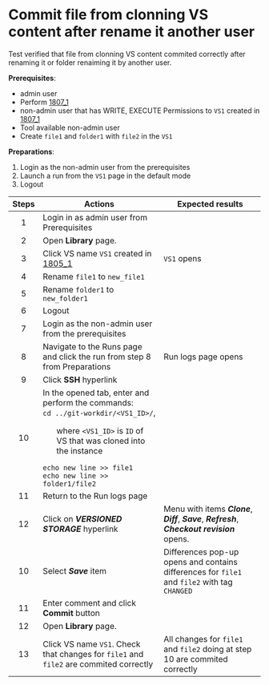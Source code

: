 # Commit file from clonning VS content after rename it another user
Test verified that file from clonning VS content commited correctly after renaming it or folder renaiming it by another user.

**Prerequisites**:
- admin user
- Perform [1807_1](1807_1.md)
- non-admin user that has WRITE, EXECUTE Permissions to `VS1` created in [1807_1](1807_1.md)
- Tool available non-admin user
- Create `file1` and `folder1` with `file2` in the `VS1`

**Preparations**:

1. Login as the non-admin user from the prerequisites
2. Launch a run from the `VS1` page in the default mode
3. Logout

| Steps | Actions | Expected results |
| :---: | --- | --- |
| 1 | Login in as admin user from Prerequisites
| 2 | Open **Library** page. | |
| 3 | Click VS name `VS1` created in [1805_1](1805_1.md) | `VS1` opens |
| 4 | Rename `file1` to `new_file1` | |
| 5 | Rename `folder1` to `new_folder1` | |
| 6 | Logout | |
| 7 | Login as the non-admin user from the prerequisites | |
| 8 | Navigate to the Runs page and click the run from step 8 from Preparations | Run logs page opens |
| 9 | Click **SSH** hyperlink | |
| 10 | In the opened tab, enter and perform the commands: <br>`cd ../git-workdir/<VS1_ID>/`, <ul>where `<VS1_ID>` is `ID` of VS that was cloned into the instance </ul> `echo new line >> file1` <br> `echo new line >> folder1/file2` |  |
| 11 | Return to the Run logs page | |
| 12 | Click on ***VERSIONED STORAGE*** hyperlink | Menu with items ***Clone***, ***Diff***, ***Save***, ***Refresh***, ***Checkout revision*** opens. |
| 10 | Select ***Save*** item | Differences pop-up opens and contains differences for `file1` and `file2` with tag `CHANGED` |
| 11 | Enter comment and click **Commit** button | |
| 12 | Open **Library** page. | |
| 13 | Click VS name `VS1`. Check that changes for `file1` and `file2` are commited correctly | All changes for `file1` and `file2` doing at step 10 are commited correctly |